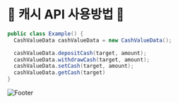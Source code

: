 # 💸 캐시 API 사용방법 💸

```java
public class Example() {
  CashValueData cashValueData = new CashValueData();

  cashValueData.depositCash(target, amount);
  cashValueData.withdrawCash(target, amount);
  cashValueData.setCash(target, amount);
  cashValueData.getCash(target)
}

```
![Footer](https://capsule-render.vercel.app/api?type=waving&color=43A0D1&height=200&section=footer)
